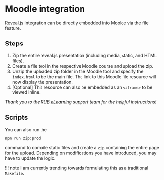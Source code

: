 # Moodle integration

Reveal.js integration can be directly embedded into Moolde via the file feature.

## Steps

1. Zip the entire reveal.js presentation (including media, static, and HTML files).
2. Create a file tool in the respective Moodle course and upload the zip.
3. Unzip the uploaded zip folder in the Moodle tool and specify the `index.html` to be the main file.
    The link to this Moodle file resource will now display the presentation.
4. [Optional] This resource can also be embedded as an `<iframe>` to be viewed inline.

*Thank you to the [RUB eLearning](https://www.rubel.rub.de/en) support team for the helpful instructions!*

## Scripts

You can also run the
```bash
npm run zip:prod
```
command to compile static files and create a `zip` containing the entire page for the upload.
Depending on modifications you have introduced, you may have to update the logic.

!!! note
    I am currently trending towards formulating this as a traditional `Makefile`.
